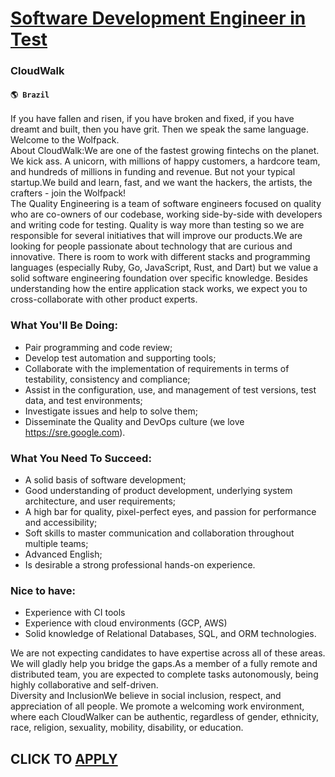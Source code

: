 # [Software Development Engineer in Test](https://www.remotewlb.com/apply/software-development-engineer-in-test-63025)  
### CloudWalk  
#### `🌎 Brazil`  
If you have fallen and risen, if you have broken and fixed, if you have dreamt and built, then you have grit. Then we speak the same language. Welcome to the Wolfpack.  
About CloudWalk:We are one of the fastest growing fintechs on the planet. We kick ass. A unicorn, with millions of happy customers, a hardcore team, and hundreds of millions in funding and revenue. But not your typical startup.We build and learn, fast, and we want the hackers, the artists, the crafters - join the Wolfpack!  
The Quality Engineering is a team of software engineers focused on quality who are co-owners of our codebase, working side-by-side with developers and writing code for testing. Quality is way more than testing so we are responsible for several initiatives that will improve our products.We are looking for people passionate about technology that are curious and innovative. There is room to work with different stacks and programming languages (especially Ruby, Go, JavaScript, Rust, and Dart) but we value a solid software engineering foundation over specific knowledge. Besides understanding how the entire application stack works, we expect you to cross-collaborate with other product experts.  

### What You'll Be Doing:

  * Pair programming and code review;
  * Develop test automation and supporting tools;
  * Collaborate with the implementation of requirements in terms of testability, consistency and compliance;
  * Assist in the configuration, use, and management of test versions, test data, and test environments;
  * Investigate issues and help to solve them;
  * Disseminate the Quality and DevOps culture (we love https://sre.google.com).

###  What You Need To Succeed:

  * A solid basis of software development;
  * Good understanding of product development, underlying system architecture, and user requirements;
  * A high bar for quality, pixel-perfect eyes, and passion for performance and accessibility;
  * Soft skills to master communication and collaboration throughout multiple teams;
  * Advanced English;
  * Is desirable a strong professional hands-on experience.

### Nice to have:

  * Experience with CI tools
  * Experience with cloud environments (GCP, AWS)
  * Solid knowledge of Relational Databases, SQL, and ORM technologies.

We are not expecting candidates to have expertise across all of these areas. We will gladly help you bridge the gaps.As a member of a fully remote and distributed team, you are expected to complete tasks autonomously, being highly collaborative and self-driven.  
Diversity and InclusionWe believe in social inclusion, respect, and appreciation of all people. We promote a welcoming work environment, where each CloudWalker can be authentic, regardless of gender, ethnicity, race, religion, sexuality, mobility, disability, or education.  
## CLICK TO [APPLY](https://www.remotewlb.com/apply/software-development-engineer-in-test-63025)

